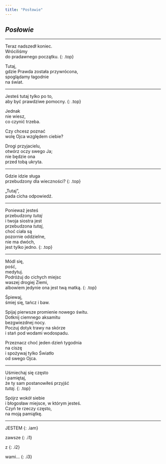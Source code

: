 ```yaml
---
title: "Posłowie"
---
```


<div class="chHead">
  <h2><em>Posłowie</em></h2>
</div>

---

<span class="dropcaps">T</span>eraz nadszedł koniec.<br>
  Wróciliśmy <br>
  do pradawnego początku.
{: .top}

Tutaj, <br>
gdzie Prawda została przywrócona,<br>
spoglądamy łagodnie<br>
na świat.

---

<span class="dropcaps">J</span>esteś tutaj tylko po to, <br>
aby być prawdziwe pomocny.
{: .top}

Jednak<br>
nie wiesz,<br>
co czynić trzeba.

Czy chcesz poznać<br>
wolę Ojca względem ciebie?

Drogi przyjacielu,<br>
otwórz oczy swego Ja;<br>
nie będzie ona<br>
przed tobą ukryta.

---

<span class="dropcaps">G</span>dzie idzie sługa<br>
przebudzony dla wieczności?
{: .top}

„Tutaj”,<br>
pada cicha odpowiedź.

---

<span class="dropcaps">P</span>onieważ jesteś <br>
przebudzony *tutaj*<br>
i twoja siostra jest <br>
przebudzona *tutaj*,<br>
choć ciała są <br>
pozornie oddzielne,<br>
nie ma dwóch,<br>
jest tylko jedno.
{: .top}

---

<span class="dropcaps">M</span>ódl się, <br>
pość,<br>
medytuj.<br>
Podróżuj do cichych miejsc<br>
waszej drogiej Ziemi,<br>
albowiem jedynie ona jest twą matką.
{: .top}

Śpiewaj,<br>
śmiej się, tańcz i baw.

Spijaj pierwsze promienie nowego świtu.<br>
Dotknij ciemnego aksamitu<br>
bezgwiezdnej nocy.<br>
Poczuj dotyk trawy na skórze<br>
i stań pod wodami wodospadu.

Przeznacz choć jeden dzień tygodnia<br>
na ciszę<br>
i spożywaj tylko Światło<br>
od swego Ojca.

---

<span class="dropcaps">U</span>śmiechaj się często<br>
i pamiętaj, <br>
że ty sam postanowiłeś przyjść<br>
*tutaj*.
{: .top}

Spójrz wokół siebie<br>
i błogosław miejsce, w którym jesteś.<br>
Czyń te rzeczy często,<br>
na moją pamiątkę.

---

JESTEM
{: .iam}

zawsze
{: .i1}

z
{: .i2}

wami&hellip;
{: .i3}


